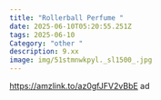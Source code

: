 ```yaml
---
title: "Rollerball Perfume "
date: 2025-06-10T05:20:55.251Z
tags: 2025-06-10
Category: "other "
description: 9.xx
image: img/51stmnwkpyl._sl1500_.jpg
---
```

https://amzlink.to/az0gfJFV2vBbE  ad